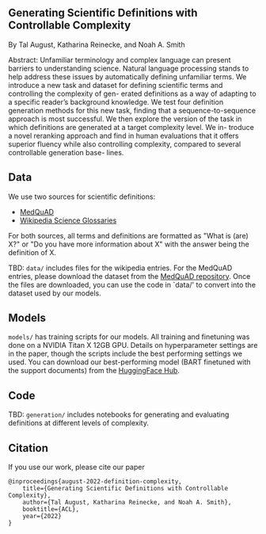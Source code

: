 ## Generating Scientific Definitions with Controllable Complexity


By Tal August, Katharina Reinecke, and Noah A. Smith

Abstract: Unfamiliar terminology and complex language can present barriers to understanding science. Natural language processing stands to help address these issues by automatically defining unfamiliar terms. We introduce a new task and dataset for defining scientific terms and controlling the complexity of gen- erated definitions as a way of adapting to a specific reader’s background knowledge. We test four definition generation methods for this new task, finding that a sequence-to-sequence approach is most successful. We then explore the version of the task in which definitions are generated at a target complexity level. We in- troduce a novel reranking approach and find in human evaluations that it offers superior fluency while also controlling complexity, compared to several controllable generation base- lines.

## Data

We use two sources for scientific definitions: 

* [MedQuAD](https://github.com/abachaa/MedQuAD)
* [Wikipedia Science Glossaries](https://en.wikipedia.org/wiki/Category:Glossaries_of_science)

For both sources, all terms and definitions are formatted as "What is (are) X?" or "Do you have more information about X" with the answer being the definition of X.

TBD: `data/` includes files for the wikipedia entries. For the MedQuAD entries, please download the dataset from the [MedQuAD repository](https://github.com/abachaa/MedQuAD). Once the files are downloaded, you can use the code in `data/' to convert into the dataset used by our models. 


## Models
`models/` has training scripts for our models. All training and finetuning was done on a NVIDIA Titan X 12GB GPU. Details on hyperparameter settings are in the paper, though the scripts include the best performing settings we used. You can download our best-performing model (BART finetuned with the support documents) from the [HuggingFace Hub](https://huggingface.co/talaugust/bart-sci-definition). 

## Code
TBD: `generation/` includes notebooks for generating and evaluating definitions at different levels of complexity. 

## Citation

If you use our work, please cite our paper

```
@inproceedings{august-2022-definition-complexity,
    title={Generating Scientific Definitions with Controllable Complexity},
    author={Tal August, Katharina Reinecke, and Noah A. Smith},
    booktitle={ACL},
    year={2022}
}
```
